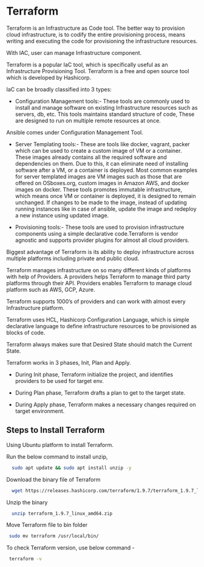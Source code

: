 
# Terraform

Terraform is an Infrastructure as Code tool.
The better way to provision cloud infrastructure, is to codify the entire provisioning process, means writing and executing the code for provisioning the infrastructure resources.

With IAC, user can manage Infrastructure component.

Terraform is a popular IaC tool, which is specifically useful as an Infrastructure Provisioning Tool.
Terraform is a free and open source tool which is developed by Hashicorp.


IaC can be broadly classified into 3 types:

- Configuration Management tools:- These tools are commonly used to install and manage software on existing Infrastructure resources such as servers, db, etc.
This tools maintains standard structure of code,
These are designed to run on multiple remote resources at once.

Ansible comes under Configuration Management Tool.

- Server Templating tools:- These are tools like docker, vagrant, packer which can be used to create a custom image of VM or a container.
These images already contains all the required software and dependencies on them.
Due to this, it can eliminate need of installing software after a VM, or a container is deployed.
Most common examples for server templated images are VM images such as those that are offered on OSboxes.org, custom images in Amazon AWS, and docker images on docker.
These tools promotes immutable infrastructure, which means once VM or container is deployed, it is designed to remain unchanged.
If changes to be made to the image, instead of updating running instances like in case of ansible, update the image and redeploy a new instance using updated image.

- Provisioning tools:-  These tools are used to provision infrastructure components using a simple declarative code.Terraform is vendor agnostic and supports provider plugins for almost all cloud providers.



Biggest advantage of Terraform is its ability to deploy infrastructure across multiple platforms including private and public cloud.

Terraform manages infrastructure on so many different kinds of platforms with help of Providers.
A providers helps Terraform to manage third party platforms through their API.
Providers enables Terraform to manage cloud platform such as AWS, GCP, Azure.

Terraform supports 1000’s of providers and can work with almost every Infrastructure platform.

Terraform uses HCL, Hashicorp Configuration Language, which is simple declarative language to define infrastructure resources to be provisioned as blocks of code.

Terraform always makes sure that Desired State should match the Current State.


Terraform works in 3 phases, Init, Plan and Apply.

- During Init phase, Terraform initialize the project,  and identifies providers to be used for target env.

- During Plan phase, Terraform drafts a plan to get to the target state.

- During Apply phase, Terraform makes a necessary changes required on target environment.




## Steps to Install Terraform

Using Ubuntu platform to install Terraform.

Run the below command to install unzip,

```bash
  sudo apt update && sudo apt install unzip -y
```

Download the binary file of Terraform

```bash
  wget https://releases.hashicorp.com/terraform/1.9.7/terraform_1.9.7_linux_amd64.zip
```

Unzip the binary

```bash
  unzip terraform_1.9.7_linux_amd64.zip
```

Move Terraform file to bin folder

```bash
 sudo mv terraform /usr/local/bin/
```
To check Terraform version, use below command -

```bash
 terraform -v
```



